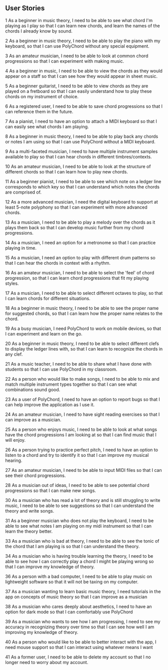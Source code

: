 
## User Stories

 1 As a beginner in music theory, I need to be able to see what chord I'm playing as I play so that I can learn new chords, and learn the names of the chords I already know by sound.

 2 As a beginner in music theory, I need to be able to play the piano with my keyboard, so that I can use PolyChord without any special equipment.

 3 As an amateur musician, I need to be able to look at common chord progressions so that I can experiment with making music.

 4 As a beginner in music, I need to be able to view the chords as they would appear on a staff so that I can see how they would appear in sheet music.

 5 As a beginner guitarist, I need to be able to view chords as they are played on a fretboard so that I can easily understand how to play these chords on my instrument of choice.

 6 As a registered user, I need to be able to save chord progressions so that I can reference them in the future.

 7 As a pianist, I need to have an option to attach a MIDI keyboard so that I can easily see what chords I am playing.

 8 As a beginner in music theory, I need to be able to play back any chords or notes I am using so that I can use PolyChord without a MIDI keyboard.

 9 As a multi-faceted musician, I need to have multiple instrument samples available to play so that I can hear chords in different timbres/contexts.

 10 As an amateur musician, I need to be able to look at the structure of different chords so that I can learn how to play new chords.

 11 As a beginner pianist, I need to be able to see which note on a ledger line corresponds to which key so that I can understand which notes the chords are comprised of.

 12 As a more advanced musician, I need the digital keyboard to support at least 5-note polyphony so that I can experiment with more advanced chords.

 13 As a musician, I need to be able to play a melody over the chords as it plays them back so that I can develop music further from my chord progressions.

 14 As a musician, I need an option for a metronome so that I can practice playing in time.

 15 As a musician, I need an option to play with different drum patterns so that I can hear the chords in context with a rhythm.

 16 As an amateur musician, I need to be able to select the 'feel' of chord progression, so that I can learn chord progressions that fit my playing styles.

 17 As a musician, I need to be able to select different octaves to play, so that I can learn chords for different situations.

 18 As a beginner in music theory, I need to be able to see the proper name for suggested chords, so that I can learn how the proper name relates to the chord.

 19 As a busy musician, I need PolyChord to work on mobile devices, so that I can experiment and learn on the go.

 20 As a beginner in music theory, I need to be able to select different clefs to display the ledger lines with, so that I can learn to recognize the chords in any clef.

 21 As a music teacher, I need to be able to share what I have done with students so that I can use PolyChord in my classroom.

 22 As a person who would like to make songs, I need to be able to mix and match multiple instrument types together so that I can see what combinations sound good.

 23 As a user of PolyChord, I need to have an option to report bugs so that I can help improve the application as I use it.

 24 As an amateur musician, I need to have sight reading exercises so that I can improve as a musician.

 25 As a person who enjoys music, I need to be able to look at what songs have the chord progressions I am looking at so that I can find music that I will enjoy.

 26 As a person trying to practice perfect pitch, I need to have an option to listen to a chord and try to identify it so that I can improve my musical hearing.

 27 As an amateur musician, I need to be able to input MIDI files so that I can see their chord progressions.

 28 As a musician out of ideas, I need to be able to see potential chord progressions so that I can make new songs.

 30 As a musician who has read a lot of theory and is still struggling to write music, I need to be able to see suggestions so that I can understand the theory and write songs.

 31 As a beginner musician who does not play the keyboard, I need to be able to see what notes I am playing on my midi instrument so that I can learn the theory better.

 33 As a musician who is bad at theory, I need to be able to see the tonic of the chord that I am playing is so that I can understand the theory. 

 34 As a musician who is having trouble learning the theory, I need to be able to see how I can correctly play a chord I might be playing wrong so that I can improve my knowledge of theory.

 36 As a person with a bad computer, I need to be able to play music on lightweight software so that it will not be taxing on my computer.
 
 37 As a musician wanting to learn basic music theory, I need tutorials in the app on concepts of music theory so that I can improve as a musician
 
 38 As a musician who cares deeply about aesthetics, I need to have an option for dark mode so that I can comfortably use PolyChord
 
 39 As a musician who wants to see how I am progressing, I need to see my accuracy in recognizing theory over time so that I can see how well I am improving my knowledge of theory.

40 As a person who would like to be able to better interact with the app, I need mouse support so that I can interact using whatever means I want

41 As a former user, I need to be able to delete my account so that I no longer need to worry about my account.
